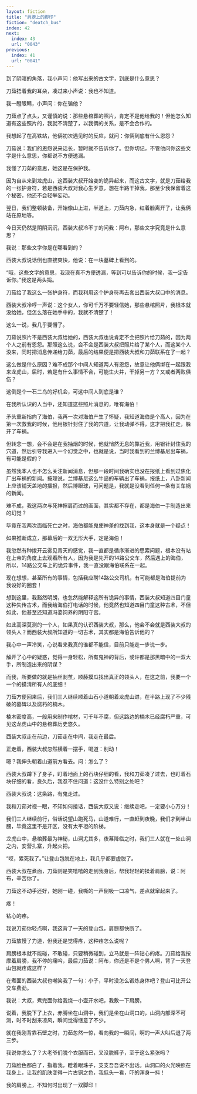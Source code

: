 ```yaml
---
layout: fiction
title: "肩膀上的脚印"
fiction: "deatch_bus"
index: 42
next:
  index: 43
  url: "0043"
previous:
  index: 41
  url: "0041"
---
```

到了阴暗的角落，我小声问：他写出来的古文字，到底是什么意思？

刀茹捂着我的耳朵，凑过来小声说：我也不知道。

我一瞪眼睛，小声问：你在骗他？

刀茹点了点头，又谨慎的说：那些悬棺葬的照片，肯定不是他给我的！但他怎么知道有这些照片的，我就不清楚了，以我俩的关系，是不会合作的。

我想起了在高铁站，他俩初次遇见时的反应，就问：你俩到底有什么恩怨？

刀茹说：我们的恩怨说来话长，暂时就不告诉你了。但你切记，不管他问你这些文字是什么意思，你都说不方便透漏。

我懂了刀茹的意思，她这是在保护我。

因为自从来到龙虎山，这西装大叔开始变的诡异起来，而这古文字，就是刀茹给我的一张护身符，若是西装大叔对我心生歹意，想在半路干掉我，那至少我保留着这个秘密，他还不会轻举妄动。

翌日，我们整顿装备，开始像山上进，半道上，刀茹内急，红着脸离开了，让我俩站在原地等。

今日天仍然是阴阴沉沉，西装大叔冷不丁的问我：阿布，那些文字究竟是什么意思？

我说：那些文字你是在哪看到的？

西装大叔说话倒也直接爽快，他说：在一块墓碑上看到的。

“哦，这些文字的意思，我现在真不方便透漏，等到可以告诉你的时候，我一定告诉你。”我这是两头捣。

刀茹给了我这么一张护身符，而我利用这个护身符再去套出西装大叔口中的消息。

西装大叔冷哼一声说：这个女人，你可千万不要轻信她，那些悬棺照片，我根本就没给她，但怎么落在她手中的，我就不清楚了！

这么一说，我几乎要懵了。

刀茹说照片不是西装大叔给她的，西装大叔也说肯定不会把照片给刀茹的，因为两个人之前有恩怨。那照这么说，会不会是西装大叔把照片给了某个人，而这某个人没来，同时把消息传递给刀茹，最后的结果便是把西装大叔和刀茹联系在了一起？

这么做是什么原因？难不成那个中间人知道两人有恩怨，故意让他俩绑在一起跟我来龙虎山，届时，若是有什么事情不合，可能生火并，干掉另一方？又或者两败俱伤？

这倒是个一石二鸟的好机会，可这中间人到底是谁？

在我所认识的人当中，还知道这些照片消息的，唯有海伯！

矛头重新指向了海伯，我再一次对海伯产生了怀疑，我知道海伯是个高人，因为在第一次救我的时候，他用银针封住了我的穴道，让我动弹不得，这才把我扛走，躲开了车祸。

但转念一想，会不会是在我抽烟的时候，他就悄然无息的靠近我，用银针封住我的穴道，然后引导我进入一个幻觉之中，也就是说，当时我看到的兰博基尼出车祸，有可能是假的？

虽然我本人也不怎么关注新闻消息，但那一段时间我确实也没在报纸上看到过焦化厂出车祸的新闻。按理说，兰博基尼这么牛逼的车辆出了车祸，报纸上，八卦新闻上应该铺天盖地的播报，然后博眼球，可问题是，我就是没看到任何一条有关车祸的新闻。

难不成，我这两次与死神擦肩而过的画面，其实都不存在，都是海伯一手制造出来的幻觉？

毕竟在我两次面临死亡之时，海伯都能鬼使神差的找到我，这本身就是一个疑点！

如果推断成立，那幕后的一双无形大手，定是海伯！

我忽然有种拨开云雾见青天的感觉，我一直都是循序渐进的思索问题，根本没有站在上帝的角度上去观看所有人，因为我是先开的14路公交车，然后遇上的海伯，所以，14路公交车上的诡异事件，我一直没跟海伯联系在一起。

现在想想，甚至所有的事情，包括我应聘14路公交司机，有可能都是海伯提前为我设好的圈套！

想到这里，我豁然明朗，也忽然能解释这所有诡异的事情，西装大叔知道四目门童这种失传古术，而我给海伯打电话的时候，他竟然也知道四目门童这种古术，不但如此，他甚至还知道冯婆饲养的阴阳守宫。

如此高深莫测的一个人，如果真的认识西装大叔，那么，他会不会就是西装大叔的领头人？而西装大叔所知道的一切古术，其实都是海伯告诉他的？

我心中一声冷笑，心说看来我真的谁都不能信，目前只能走一步说一步。

解开了心中的疑惑，觉得一身轻松，所有鬼神的背后，或许都是那黑暗中的一双大手，所制造出来的阴谋？

而我，所要做的就是抽丝剥茧，顺藤摸瓜找出真正的领头人，在这之前，我要一个一个的摸清所有人的底细！

刀茹方便回来后，我们三人继续顺着山石小道朝着龙虎山进，在半路上现了不少残破的墓碑以及腐朽的楠木。

楠木密度高，一般用来制作棺材，可千年不腐，但这路边的楠木已经腐朽严重，可见这龙虎山中的悬棺葬历史悠久。

西装大叔走在前边，刀茹走在中间，我走在最后。

正走着，西装大叔忽然横着一摆手，喝道：别动！

嗯？我伸头朝着山道前方看去。问：怎么了？

西装大叔蹲下了身子，盯着地面上的石块仔细的看，我和刀茹凑了过去，也盯着石块仔细的看，良久后，我忍不住问道：这没什么特别之处吧？

西装大叔说：这条路，有鬼走过。

我和刀茹对视一眼，不知如何接话，西装大叔又说：继续走吧，一定要小心万分！

我们三人继续前行，俗话说望山跑死马，山道难行，一直赶到夜晚，我们才到半山腰，毕竟这里不是开区，没有太平坦的阶梯。

龙虎山中，悬棺葬最为神秘，山洞尤其多，夜幕降临之时，我们三人就在一处山洞之内，安营扎寨，升起火把。

“哎，累死我了。”让登山包脱在地上，我几乎都要虚脱了。

西装大叔在煮面，刀茹则是笑嘻嘻的走到我身后，帮我轻轻的揉着肩膀，说：阿布，辛苦你了。

刀茹这不动手还好，她刚一碰，我嘶的一声倒吸一口凉气，差点就窜起来了。

疼！

钻心的疼。

我说刀茹你轻点啊，我这背了一天的登山包，肩膀都快断了。

刀茹放慢了力道，但我还是觉得疼，这种疼怎么说呢？

肩膀根本就不能碰，不敢碰，只要稍微碰到，立马就是一阵钻心的疼。刀茹给我按摩着肩膀，我不停的痛吟，最后刀茹说：阿布，你还是不是个男人啊，背了一天登山包就疼成这样？

在煮面的西装大叔也嘲笑我了一句：小子，平时没怎么锻炼身体吧？登山可比开公交车费劲。

我说：大叔，煮完面你给我烧一小壶开水吧，我敷一下肩膀。

说着，我脱下了上衣，赤膊坐在山洞中，我们是坐在山洞口的，山洞内部深不可测，时不时刮来凉风，瞬间觉得惬意了不少。

就在我刚背靠石壁之时，刀茹忽然一惊，看向我的一瞬间，啊的一声大叫后退了两三步。

我说你怎么了？大老爷们脱个衣服而已，又没脱裤子，至于这么紧张吗？

刀茹脸色都白了，指着我，瞪着眼珠子，支支吾吾说不出话。山洞口的火光映照在我身上，让我的肌肤变得一片古铜之色，我低头一看，吓的浑身一抖！

我的肩膀上，不知何时出现了一双脚印！